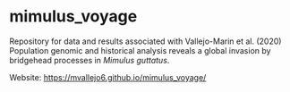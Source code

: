 # mimulus_voyage
Repository for data and results associated with Vallejo-Marin et al. (2020) Population genomic and historical analysis reveals a global invasion by bridgehead processes in *Mimulus guttatus*.

Website: https://mvallejo6.github.io/mimulus_voyage/
